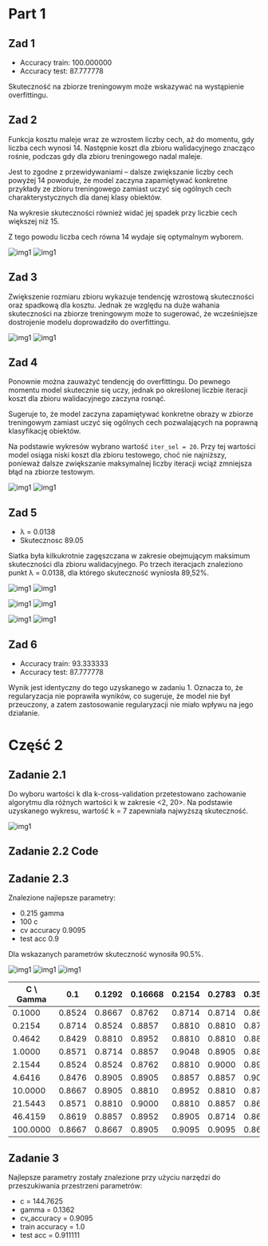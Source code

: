 # Part 1

## Zad 1
* Accuracy train: 100.000000
* Accuracy test: 87.777778

Skuteczność na zbiorze treningowym może wskazywać na wystąpienie overfittingu.

## Zad 2
Funkcja kosztu maleje wraz ze wzrostem liczby cech, aż do momentu, gdy liczba cech wynosi 14. Następnie koszt dla zbioru walidacyjnego znacząco rośnie, podczas gdy dla zbioru treningowego nadal maleje.

Jest to zgodne z przewidywaniami – dalsze zwiększanie liczby cech powyżej 14 powoduje, że model zaczyna zapamiętywać konkretne przykłady ze zbioru treningowego zamiast uczyć się ogólnych cech charakterystycznych dla danej klasy obiektów.

Na wykresie skuteczności również widać jej spadek przy liczbie cech większej niż 15.

Z tego powodu liczba cech równa 14 wydaje się optymalnym wyborem.

![img1](task2cost.png)
![img1](task2accuracy.png)

## Zad 3

Zwiększenie rozmiaru zbioru wykazuje tendencję wzrostową skuteczności oraz spadkową dla kosztu.
Jednak ze względu na duże wahania skuteczności na zbiorze treningowym może to sugerować, że wcześniejsze dostrojenie modelu doprowadziło do overfittingu.

![img1](task3cost.png)
![img1](tesk3accuracy.png)

## Zad 4

Ponownie można zauważyć tendencję do overfittingu. Do pewnego momentu model skutecznie się uczy, jednak po określonej liczbie iteracji koszt dla zbioru walidacyjnego zaczyna rosnąć.

Sugeruje to, że model zaczyna zapamiętywać konkretne obrazy w zbiorze treningowym zamiast uczyć się ogólnych cech pozwalających na poprawną klasyfikację obiektów.

Na podstawie wykresów wybrano wartość `iter_sel = 20`. Przy tej wartości model osiąga niski koszt dla zbioru testowego, choć nie najniższy, ponieważ dalsze zwiększanie maksymalnej liczby iteracji wciąż zmniejsza błąd na zbiorze testowym.

![img1](task4cost.png)
![img1](task4accuracy.png)

## Zad 5
* λ = 0.0138
* Skutecznosc 89.05

Siatka była kilkukrotnie zagęszczana w zakresie obejmującym maksimum skuteczności dla zbioru walidacyjnego.
Po trzech iteracjach znaleziono punkt λ = 0.0138, dla którego skuteczność wyniosła 89,52%.

![img1](task5cost1.png)
![img1](task5accuracy1.png)

![img1](task5cost2.png)
![img1](task5accuracy2.png)

![img1](task5accuracy3.png)
![img1](task5cost3.png)

## Zad 6
* Accuracy train: 93.333333
* Accuracy test: 87.777778

Wynik jest identyczny do tego uzyskanego w zadaniu 1. Oznacza to, że regularyzacja nie poprawiła wyników, co sugeruje, że model nie był przeuczony, a zatem zastosowanie regularyzacji nie miało wpływu na jego działanie.

# Część 2

## Zadanie 2.1
Do wyboru wartości k dla k-cross-validation przetestowano zachowanie algorytmu dla różnych wartości k w zakresie <2, 20>. Na podstawie uzyskanego wykresu, wartość k = 7 zapewniała najwyższą skuteczność.

![img1](task3.1cv.png)

## Zadanie 2.2 Code

## Zadanie 2.3
Znalezione najlepsze parametry:
* 0.215 gamma
* 100 c
* cv accuracy 0.9095
* test acc 0.9

Dla wskazanych parametrów skuteczność wynosiła 90.5%.

![img1](gamma1.png)
![img1](gamma2.png)
![img1](gamma3.png)


| C \ Gamma | 0.1   | 0.1292 | 0.16668 | 0.2154 | 0.2783 | 0.3594 | 0.4642 | 0.5995 | 0.7743 | 1.0   |
|-----------|--------|--------|---------|--------|--------|--------|--------|--------|--------|--------|
| 0.1000    | 0.8524 | 0.8667 | 0.8762  | 0.8714 | 0.8714 | 0.8667 | 0.8714 | 0.8714 | 0.8524 | 0.8524 |
| 0.2154    | 0.8714 | 0.8524 | 0.8857  | 0.8810 | 0.8810 | 0.8714 | 0.8762 | 0.8619 | 0.8571 | 0.8571 |
| 0.4642    | 0.8429 | 0.8810 | 0.8952  | 0.8810 | 0.8810 | 0.8857 | 0.8667 | 0.8619 | 0.8619 | 0.8762 |
| 1.0000    | 0.8571 | 0.8714 | 0.8857  | 0.9048 | 0.8905 | 0.8857 | 0.8714 | 0.8714 | 0.8762 | 0.8571 |
| 2.1544    | 0.8524 | 0.8524 | 0.8762  | 0.8810 | 0.9000 | 0.8952 | 0.8810 | 0.8762 | 0.8762 | 0.8714 |
| 4.6416    | 0.8476 | 0.8905 | 0.8905  | 0.8857 | 0.8857 | 0.9048 | 0.8857 | 0.8905 | 0.8762 | 0.8762 |
| 10.0000   | 0.8667 | 0.8905 | 0.8810  | 0.8952 | 0.8810 | 0.8762 | 0.8810 | 0.9048 | 0.8905 | 0.8857 |
| 21.5443   | 0.8571 | 0.8810 | 0.9000  | 0.8810 | 0.8857 | 0.8667 | 0.8429 | 0.8714 | 0.8857 | 0.8952 |
| 46.4159   | 0.8619 | 0.8857 | 0.8952  | 0.8905 | 0.8714 | 0.8667 | 0.8619 | 0.8762 | 0.8857 | 0.8810 |
| 100.0000  | 0.8667 | 0.8667 | 0.8905  | 0.9095 | 0.9095 | 0.8667 | 0.8571 | 0.8714 | 0.8524 | 0.8762 |


## Zadanie 3
Najlepsze parametry zostały znalezione przy użyciu narzędzi do przeszukiwania przestrzeni parametrów:
* c = 144.7625
* gamma = 0.1362
* cv_accuracy = 0.9095
* train accuracy = 1.0
* test acc = 0.911111
